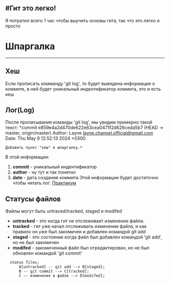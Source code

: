 #Гит это легко!
---
Я потратил всего 1 час чтобы выучить основы гита, так что это легко и просто



# Шпаргалка
---

## Хеш

Если прописать комманду 'git log', то будет выведена информация о коммите, в ней будет уникальный индентификатор коммита, это и есть кеш

## Лог(Log)

После прописывания команды 'git log', мы увидим примерно такой текст:
*commit e859e4a2d470de622e63cea0471f2d626ceda5b7 (HEAD -> master, origin/master)
Author: Layne <layne.channel.official@gmail.com>
Date:   Thu May 9 12:52:13 2024 +0300

    Добавить пункт "кеш" в шпаргалку.*

В этой информации:
1. **commit** - уникальный индентификатор
2. **author** - ну тут и так понятно
3. **date** - дата создания коммита
Этой информации будет достаточно чтобы читать лог.
[Практикум](https://practicum.yandex.ru/trainer/git-basics/lesson/2e019bb7-08bf-49ed-9860-26c0bdd8fe8a/ "Тут более детальная теория")

## Статусы файлов

Файлы могут быть untraced/tracked, staged и modifed
- **untracked** - это когда гит не отслеживает изменение файла.
- **tracked** - гит уже начал отслеживать изменение файла, и как правило он уже был закомичен и добавлен командой git add
- **staged** - это состояние когда файл был добавлен командой 'git add', но не был закомичен
- **modifed** - закомиченный файл был отредактирован, но не был обновлен командой 'git commit'

```mermaid
  status files;
      A[untracked] -- git add --> B{staged};
      B -- git commit --> C[tracked];
      C -- изменения в файле --> D[modifed];
```
